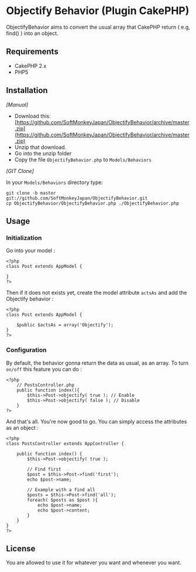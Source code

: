 # Objectify Behavior (Plugin CakePHP)

ObjectifyBehavior aims to convert the usual array that CakePHP return ( e.g, find() ) into an object.


## Requirements

* CakePHP 2.x
* PHP5

## Installation

_[Manual]_

* Download this: [https://github.com/SoftMonkeyJapan/ObjectifyBehavior/archive/master.zip](https://github.com/SoftMonkeyJapan/ObjectifyBehavior/archive/master.zip)
* Unzip that download.
* Go into the unzip folder
* Copy the file `ObjectifyBehavior.php` to `Models/Behaviors`

_[GIT Clone]_

In your `Models/Behaviors` directory type:

	git clone -b master git://github.com/SoftMonkeyJapan/ObjectifyBehavior.git
	cp ObjectifyBehavior/ObjectifyBehavior.php ./ObjectifyBehavior.php


## Usage

### Initialization

Go into your model :

	<?php
	class Post extends AppModel {

	}
	?>

Then if it does not exists yet, create the model attribute `actsAs` and add the Objectify behavior :

	<?php
	class Post extends AppModel {
		
		$public $actsAs = array('Objectify');
	}
	?>


### Configuration

By default, the behavior gonna return the data as usual, as an array. To turn `on/off` this feature you can do : 

	<?php
		// PostsController.php
		public function index(){
			$this->Post->objectify( true ); // Enable
			$this->Post->objectify( false ); // Disable
		}
	?>

And that's all. You're now good to go. You can simply access the attributes as an object : 

	<?php
	class PostsController extends AppController {

		public function index() {
			$this->Post->objectify( true );

			// Find first
			$post = $this->Post->find('first');
			echo $post->name;

			// Example with a find all
			$posts = $this->Post->find('all');
			foreach( $posts as $post ){
				echo $post->name;
				echo $post->content;
			}
		}
	}
	?>


## License

You are allowed to use it for whatever you want and whenever you want.
